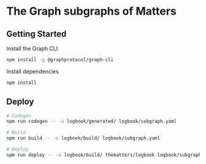 # The Graph subgraphs of Matters 

## Getting Started

Install the Graph CLI

```bash
npm install -g @graphprotocol/graph-cli
```

Install dependencies

```bash
npm install
```

## Deploy

```bash
# Codegen
npm run codegen -- -o logbook/generated/ logbook/subgraph.yaml 

# Build
npm run build -- -o logbook/build/ logbook/subgraph.yaml

# Deploy
npm run deploy -- -o logbook/build/ thematters/logbook logbook/subgraph.yaml
```